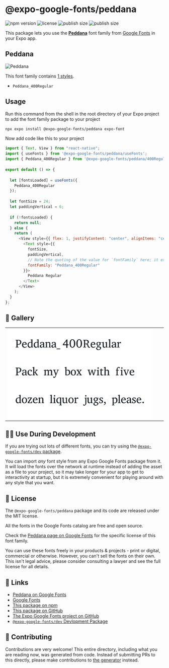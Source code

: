 # @expo-google-fonts/peddana

![npm version](https://flat.badgen.net/npm/v/@expo-google-fonts/peddana)
![license](https://flat.badgen.net/github/license/expo/google-fonts)
![publish size](https://flat.badgen.net/packagephobia/install/@expo-google-fonts/peddana)
![publish size](https://flat.badgen.net/packagephobia/publish/@expo-google-fonts/peddana)

This package lets you use the [**Peddana**](https://fonts.google.com/specimen/Peddana) font family from [Google Fonts](https://fonts.google.com/) in your Expo app.

## Peddana

![Peddana](./font-family.png)

This font family contains [1 styles](#-gallery).

- `Peddana_400Regular`

## Usage

Run this command from the shell in the root directory of your Expo project to add the font family package to your project

```sh
npx expo install @expo-google-fonts/peddana expo-font
```

Now add code like this to your project

```js
import { Text, View } from "react-native";
import { useFonts } from '@expo-google-fonts/peddana/useFonts';
import { Peddana_400Regular } from '@expo-google-fonts/peddana/400Regular';

export default () => {

  let [fontsLoaded] = useFonts({
    Peddana_400Regular
  });

  let fontSize = 24;
  let paddingVertical = 6;

  if (!fontsLoaded) {
    return null;
  } else {
    return (
      <View style={{ flex: 1, justifyContent: "center", alignItems: "center" }}>
        <Text style={{
          fontSize,
          paddingVertical,
          // Note the quoting of the value for `fontFamily` here; it expects a string!
          fontFamily: "Peddana_400Regular"
        }}>
          Peddana Regular
        </Text>
      </View>
    );
  }
};
```

## 🔡 Gallery


||||
|-|-|-|
|![Peddana_400Regular](./400Regular/Peddana_400Regular.ttf.png)||||


## 👩‍💻 Use During Development

If you are trying out lots of different fonts, you can try using the [`@expo-google-fonts/dev` package](https://github.com/expo/google-fonts/tree/master/font-packages/dev#readme).

You can import _any_ font style from any Expo Google Fonts package from it. It will load the fonts over the network at runtime instead of adding the asset as a file to your project, so it may take longer for your app to get to interactivity at startup, but it is extremely convenient for playing around with any style that you want.


## 📖 License

The `@expo-google-fonts/peddana` package and its code are released under the MIT license.

All the fonts in the Google Fonts catalog are free and open source.

Check the [Peddana page on Google Fonts](https://fonts.google.com/specimen/Peddana) for the specific license of this font family.

You can use these fonts freely in your products & projects - print or digital, commercial or otherwise. However, you can't sell the fonts on their own. This isn't legal advice, please consider consulting a lawyer and see the full license for all details.

## 🔗 Links

- [Peddana on Google Fonts](https://fonts.google.com/specimen/Peddana)
- [Google Fonts](https://fonts.google.com/)
- [This package on npm](https://www.npmjs.com/package/@expo-google-fonts/peddana)
- [This package on GitHub](https://github.com/expo/google-fonts/tree/master/font-packages/peddana)
- [The Expo Google Fonts project on GitHub](https://github.com/expo/google-fonts)
- [`@expo-google-fonts/dev` Devlopment Package](https://github.com/expo/google-fonts/tree/master/font-packages/dev)

## 🤝 Contributing

Contributions are very welcome! This entire directory, including what you are reading now, was generated from code. Instead of submitting PRs to this directly, please make contributions to [the generator](https://github.com/expo/google-fonts/tree/master/packages/generator) instead.
